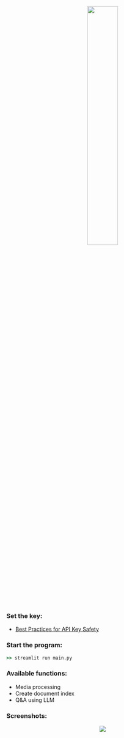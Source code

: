 <p align="center">
  <img align="center" src="" width="40%" height="40%" />
</p>

### Set the key:
- [Best Practices for API Key Safety](https://help.openai.com/en/articles/5112595-best-practices-for-api-key-safety)

### Start the program:
```cmd
>> streamlit run main.py
```
  
### Available functions:
  - Media processing
  - Create document index
  - Q&A using LLM

### Screenshots:

<p align="center">
  <img align="center" src="https://private-user-images.githubusercontent.com/10580847/248084804-fc9687e1-7ee8-4d83-9914-55209e5acfcd.png?jwt=eyJhbGciOiJIUzI1NiIsInR5cCI6IkpXVCJ9.eyJrZXkiOiJrZXkxIiwiZXhwIjoxNjg3NDc2ODk4LCJuYmYiOjE2ODc0NzY1OTgsInBhdGgiOiIvMTA1ODA4NDcvMjQ4MDg0ODA0LWZjOTY4N2UxLTdlZTgtNGQ4My05OTE0LTU1MjA5ZTVhY2ZjZC5wbmc_WC1BbXotQWxnb3JpdGhtPUFXUzQtSE1BQy1TSEEyNTYmWC1BbXotQ3JlZGVudGlhbD1BS0lBSVdOSllBWDRDU1ZFSDUzQSUyRjIwMjMwNjIyJTJGdXMtZWFzdC0xJTJGczMlMkZhd3M0X3JlcXVlc3QmWC1BbXotRGF0ZT0yMDIzMDYyMlQyMzI5NThaJlgtQW16LUV4cGlyZXM9MzAwJlgtQW16LVNpZ25hdHVyZT05Yjc5MWQ0ZGUwNzE3YzI2OTlkMDBmODY4N2UyZjg1MDQzN2I5MmY3OTUzNGY2ZjBiMzQ4MTZiOWEyNWE4NGY3JlgtQW16LVNpZ25lZEhlYWRlcnM9aG9zdCZhY3Rvcl9pZD0wJmtleV9pZD0wJnJlcG9faWQ9MCJ9.fZufUNoSmRZeSHcaA2NrC2wXt8J5c3jh37rInfwemK8" />
</p>
